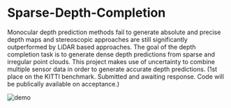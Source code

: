 # Sparse-Depth-Completion

Monocular depth prediction methods fail to generate absolute and precise depth maps and stereoscopic approaches are still significantly outperformed by LiDAR based approaches. The goal of the depth completion task is to generate dense depth predictions from sparse and irregular point clouds. This project makes use of uncertainty to combine multiple sensor data in order to generate accurate depth predictions. (1st place on the KITTI benchmark. Submitted and awaiting response. Code will be publically available on acceptance.)

![demo](https://user-images.githubusercontent.com/9694230/51806092-db766c00-2275-11e9-8de0-888bed0fc9e8.gif)

